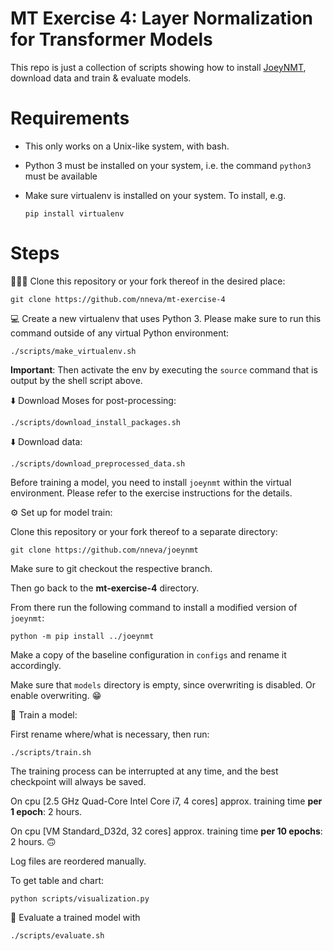 # MT Exercise 4: Layer Normalization for Transformer Models

This repo is just a collection of scripts showing how to install [JoeyNMT](https://github.com/joeynmt/joeynmt), download
data and train & evaluate models.

# Requirements

- This only works on a Unix-like system, with bash.
- Python 3 must be installed on your system, i.e. the command `python3` must be available
- Make sure virtualenv is installed on your system. To install, e.g.

    `pip install virtualenv`

# Steps

🧑‍🤝‍🧑 Clone this repository or your fork thereof in the desired place:

    git clone https://github.com/nneva/mt-exercise-4

💻 Create a new virtualenv that uses Python 3. Please make sure to run this command outside of any virtual Python environment:

    ./scripts/make_virtualenv.sh

**Important**: Then activate the env by executing the `source` command that is output by the shell script above.

⬇️ Download Moses for post-processing:

    ./scripts/download_install_packages.sh

⬇️ Download data:

    ./scripts/download_preprocessed_data.sh

Before training a model, you need to install `joeynmt` within the virtual environment. Please refer to the exercise instructions for the details.


⚙️ Set up for model train:

Clone this repository or your fork thereof to a separate directory:

    git clone https://github.com/nneva/joeynmt

Make sure to git checkout the respective branch.

Then go back to the **mt-exercise-4** directory.

From there run the following command to install a modified version of `joeynmt`:

    python -m pip install ../joeynmt

Make a copy of the baseline configuration in `configs` and rename it accordingly.

Make sure that `models` directory is empty, since overwriting is disabled. Or enable overwriting. 😁 

🤸 Train a model:

First rename where/what is necessary, then run:

    ./scripts/train.sh

The training process can be interrupted at any time, and the best checkpoint will always be saved.

On cpu [2.5 GHz Quad-Core Intel Core i7, 4 cores] approx. training time **per 1 epoch**: 2 hours.

On cpu [VM Standard_D32d, 32 cores] approx. training time **per 10 epochs**: 2 hours. 🙃

Log files are reordered manually.

To get table and chart:

    python scripts/visualization.py

📝 Evaluate a trained model with

    ./scripts/evaluate.sh
